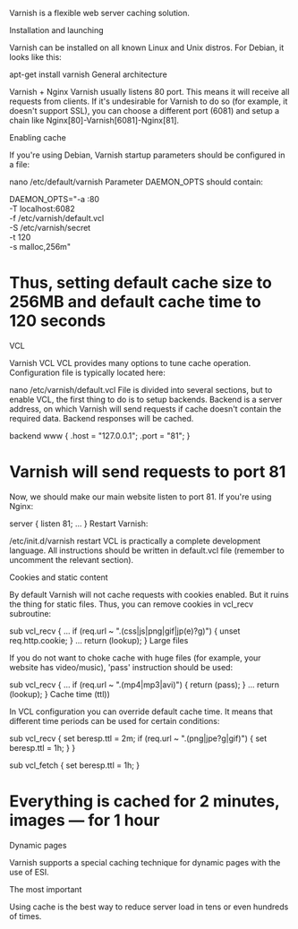 Varnish is a flexible web server caching solution.

Installation and launching

Varnish can be installed on all known Linux and Unix distros. For Debian, it looks like this:

apt-get install varnish
General architecture

Varnish + Nginx
Varnish usually listens 80 port. This means it will receive all requests from clients. If it's undesirable for Varnish to do so (for example, it doesn't support SSL), you can choose a different port (6081) and setup a chain like Nginx[80]-Varnish[6081]-Nginx[81].

Enabling cache

If you're using Debian, Varnish startup parameters should be configured in a file:

nano /etc/default/varnish
Parameter DAEMON_OPTS should contain:

DAEMON_OPTS="-a :80 \
-T localhost:6082 \
-f /etc/varnish/default.vcl \
-S /etc/varnish/secret \
-t 120 \
-s malloc,256m"
# Thus, setting default cache size to 256MB and default cache time to 120 seconds

VCL

Varnish VCL
VCL provides many options to tune cache operation. Configuration file is typically located here:

nano /etc/varnish/default.vcl
File is divided into several sections, but to enable VCL, the first thing to do is to setup backends. Backend is a server address, on which Varnish will send requests if cache doesn't contain the required data. Backend responses will be cached.

backend www {
  .host = "127.0.0.1"; 
  .port = "81";
}
# Varnish will send requests to port 81

Now, we should make our main website listen to port 81. If you're using Nginx:

server {
        listen 81;
        ...
}
Restart Varnish:

/etc/init.d/varnish restart
VCL is practically a complete development language. All instructions should be written in default.vcl file (remember to uncomment the relevant section).

Cookies and static content

By default Varnish will not cache requests with cookies enabled. But it ruins the thing for static files. Thus, you can remove cookies in vcl_recv subroutine:

sub vcl_recv {
...
        if (req.url ~ "\.(css|js|png|gif|jp(e)?g)") {
                unset req.http.cookie;
        }
...
return (lookup);
}
Large files

If you do not want to choke cache with huge files (for example, your website has video/music), 'pass' instruction should be used:

sub vcl_recv {
...
        if (req.url ~ "\.(mp4|mp3|avi)") {
                return (pass);
        }
...
return (lookup);
}
Cache time (ttl))

In VCL configuration you can override default cache time. It means that different time periods can be used for certain conditions:

sub vcl_recv {
  set beresp.ttl = 2m;
        if (req.url ~ "\.(png|jpe?g|gif)") {
                set beresp.ttl = 1h;
        }
}

sub vcl_fetch {
   set beresp.ttl = 1h;
}
# Everything is cached for 2 minutes, images — for 1 hour

Dynamic pages

Varnish supports a special caching technique for dynamic pages with the use of ESI.

The most important

Using cache is the best way to reduce server load in tens or even hundreds of times.